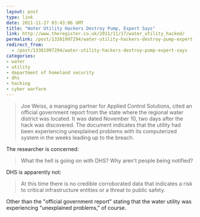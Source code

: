 ```yaml
---
layout: post
type: link
date: 2011-11-27 03:43:06 GMT
title: "Water Utility Hackers Destroy Pump, Expert Says"
link: http://www.theregister.co.uk/2011/11/17/water_utility_hacked/
permalink: /post/13381997294/water-utility-hackers-destroy-pump-expert-says
redirect_from: 
  - /post/13381997294/water-utility-hackers-destroy-pump-expert-says
categories:
- water
- utility
- department of homeland security
- dhs
- hacking
- cyber warfare
---
```

<blockquote>Joe Weiss, a managing partner for Applied Control Solutions, cited an official government report from the state where the regional water district was located. It was dated November 10, two days after the hack was discovered. The document indicates that the utility had been experiencing unexplained problems with its computerized system in the weeks leading up to the breach.</blockquote>
<p>The researcher is concerned:</p>
<blockquote>What the hell is going on with DHS? Why aren't people being notified?</blockquote>
<p>DHS is apparently not:</p>
<blockquote>At this time there is no credible corroborated data that indicates a risk to critical infrastructure entities or a threat to public safety.</blockquote>
<p>Other than the "official government report" stating that the water utility was experiencing "unexplained problems," of course.</p>